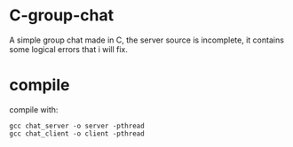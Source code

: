 # C-group-chat

A simple group chat made in C, the server source is incomplete, it contains some logical errors that i will fix.

# compile

compile with:

	gcc chat_server -o server -pthread
	gcc chat_client -o client -pthread 
